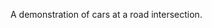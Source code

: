 [logo]: https://github.com/sayersauce/Traffic/blob/master/res/title.png
A demonstration of cars at a road intersection.

